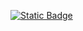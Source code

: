 [![Static Badge](https://img.shields.io/badge/I%20contributed%20an%20API%20token%20to-shields.io-green)](https://shields.io/blog/token-pool)
